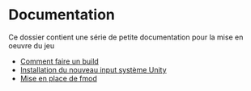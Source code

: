 # Documentation



Ce dossier contient une série de petite documentation pour la mise en oeuvre du jeu

- [Comment faire un build](build.md)
- [Installation du nouveau input système Unity](inputsystem.md)
- [Mise en place de fmod](fmod.md)

